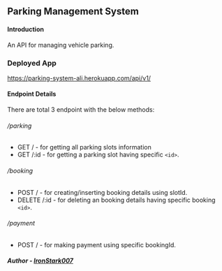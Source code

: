 ## Parking Management System

#### Introduction

An API for managing vehicle parking.

### Deployed App

https://parking-system-ali.herokuapp.com/api/v1/

#### Endpoint Details

There are total 3 endpoint with the below methods:

###### /parking

- GET / - for getting all parking slots information
- GET /:id - for getting a parking slot having specific `<id>`.

###### /booking

- POST / - for creating/inserting booking details using slotId.
- DELETE /:id - for deleting an booking details having specific booking `<id>`.

###### /payment

- POST / - for making payment using specific bookingId.

##### Author - [IronStark007](https://github.com/IronStark007)
